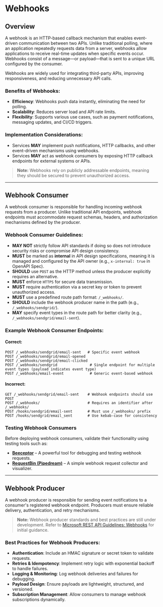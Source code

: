 # Webhooks

## Overview

A webhook is an HTTP-based callback mechanism that enables event-driven communication between two APIs. Unlike traditional polling, where an application repeatedly requests data from a server, webhooks allow applications to receive real-time updates when specific events occur. Webhooks consist of a message—or payload—that is sent to a unique URL configured by the consumer.

Webhooks are widely used for integrating third-party APIs, improving responsiveness, and reducing unnecessary API calls.

### Benefits of Webhooks:
- **Efficiency**: Webhooks push data instantly, eliminating the need for polling.
- **Scalability**: Reduces server load and API rate limits.
- **Flexibility**: Supports various use cases, such as payment notifications, messaging updates, and CI/CD triggers.

### Implementation Considerations:
- Services **MAY** implement push notifications, HTTP callbacks, and other event-driven mechanisms using webhooks.
- Services **MAY** act as webhook consumers by exposing HTTP callback endpoints for external systems or APIs.

> **Note:** Webhooks rely on publicly addressable endpoints, meaning they should be secured to prevent unauthorized access.

---

## Webhook Consumer

A webhook consumer is responsible for handling incoming webhook requests from a producer. Unlike traditional API endpoints, webhook endpoints must accommodate request schemas, headers, and authorization mechanisms defined by the producer.

### Webhook Consumer Guidelines:
- **MAY NOT** strictly follow API standards if doing so does not introduce security risks or compromise API design consistency.
- **MUST** be marked as **internal** in API design specifications, meaning it is managed and configured by the API owner (e.g., `x-internal: true` in OpenAPI Spec).
- **SHOULD** use `POST` as the HTTP method unless the producer explicitly requires an alternative.
- **MUST** enforce `HTTPS` for secure data transmission.
- **MUST** require authentication via a secret key or token to prevent unauthorized access.
- **MUST** use a predefined route path format: `/_webhooks/`.
- **SHOULD** include the webhook producer name in the path (e.g., `/_webhooks/sendgrid/`).
- **MAY** specify event types in the route path for better clarity (e.g., `/_webhooks/sendgrid/email-sent`).

### Example Webhook Consumer Endpoints:
#### Correct:
```plaintext
POST /_webhooks/sendgrid/email-sent   # Specific event webhook
POST /_webhooks/sendgrid/email-opened
POST /_webhooks/sendgrid/email-clicked
POST /_webhooks/sendgrid               # Single endpoint for multiple event types (payload indicates event type)
POST /_webhooks/email-event            # Generic event-based webhook
```

#### Incorrect:
```plaintext
GET /_webhooks/sendgrid/email-sent    # Webhook endpoints should use POST
POST /_webhooks/                      # Requires an identifier after /_webhooks/
POST /hooks/sendgrid/email-sent       # Must use /_webhooks/ prefix
POST /hooks/sendgrid/email_sent       # Use kebab-case for consistency
```

### Testing Webhook Consumers
Before deploying webhook consumers, validate their functionality using testing tools such as:
- **[Beeceptor](https://beeceptor.com/)** – A powerful tool for debugging and testing webhook requests.
- **[RequestBin (Pipedream)](https://pipedream.com/requestbin)** – A simple webhook request collector and visualizer.

---

## Webhook Producer

A webhook producer is responsible for sending event notifications to a consumer's registered webhook endpoint. Producers must ensure reliable delivery, authentication, and retry mechanisms.

> **Note:** Webhook producer standards and best practices are still under development. Refer to [Microsoft REST API Guidelines: Webhooks](https://github.com/Microsoft/api-guidelines/blob/master/Guidelines.md#14-push-notifications-via-webhooks) for initial guidance.

### Best Practices for Webhook Producers:
- **Authentication**: Include an HMAC signature or secret token to validate requests.
- **Retries & Idempotency**: Implement retry logic with exponential backoff to handle failures.
- **Logging & Monitoring**: Log webhook deliveries and failures for debugging.
- **Payload Design**: Ensure payloads are lightweight, structured, and versioned.
- **Subscription Management**: Allow consumers to manage webhook subscriptions dynamically.

